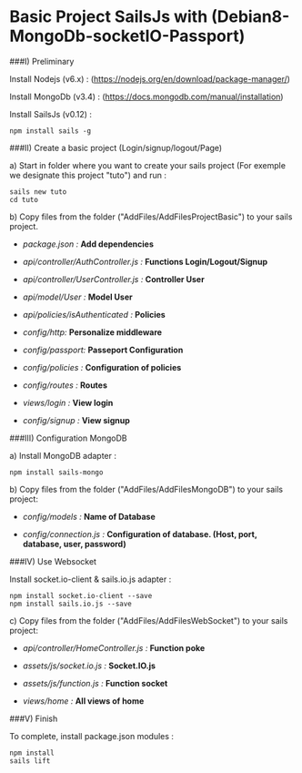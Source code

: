 
# Basic Project SailsJs with (Debian8-MongoDb-socketIO-Passport)


###I) Preliminary

Install Nodejs (v6.x) : (https://nodejs.org/en/download/package-manager/)

Install MongoDb (v3.4)  : (https://docs.mongodb.com/manual/installation)

Install SailsJs (v0.12) :
```
npm install sails -g
```
###II) Create a basic project (Login/signup/logout/Page)

a) Start in folder where you want to create your sails project (For exemple we designate this project "tuto") and run :
```
sails new tuto
cd tuto
```
b) Copy files from the folder ("AddFiles/AddFilesProjectBasic") to your sails project.
 
- *package.json :* **Add dependencies**

- *api/controller/AuthController.js :* **Functions Login/Logout/Signup**

- *api/controller/UserController.js :* **Controller User**
  
- *api/model/User :* **Model User**

- *api/policies/isAuthenticated :* **Policies** 

- *config/http:* **Personalize middleware**

- *config/passport:* **Passeport Configuration**

- *config/policies :* **Configuration of policies**

- *config/routes :* **Routes**

- *views/login :*  **View login**

- *config/signup :*  **View signup**

###III) Configuration MongoDB

a) Install MongoDB adapter :
```
npm install sails-mongo
```

b) Copy files from the folder ("AddFiles/AddFilesMongoDB") to your sails project:

- *config/models :* **Name of Database**

- *config/connection.js :* **Configuration of database. (Host, port, database, user, password)**

###IV) Use Websocket

Install socket.io-client & sails.io.js adapter :
```
npm install socket.io-client --save
npm install sails.io.js --save
```
c) Copy files from the folder ("AddFiles/AddFilesWebSocket") to your sails project:

- *api/controller/HomeController.js :* **Function poke**

- *assets/js/socket.io.js :* **Socket.IO.js**

- *assets/js/function.js :* **Function socket**

- *views/home :* **All views of home**

###V) Finish

To complete, install package.json modules :
```
npm install
sails lift
```

